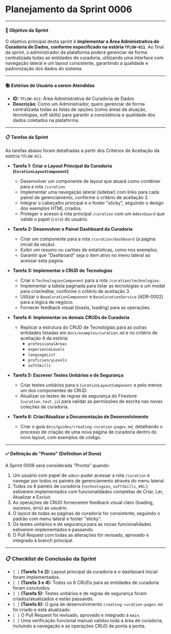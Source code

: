 # Planejamento da Sprint 0006

---

#### **🎯 Objetivo da Sprint**

O objetivo principal desta sprint é **implementar a Área Administrativa de Curadoria de Dados, conforme especificado na estória `TFLOW-011`**. Ao final da sprint, o administrador da plataforma poderá gerenciar de forma centralizada todas as entidades de curadoria, utilizando uma interface com navegação lateral e um layout consistente, garantindo a qualidade e padronização dos dados do sistema.

---

#### **📚 Estórias de Usuário a serem Atendidas**

* **ID:** `TFLOW-011`: Área Administrativa de Curadoria de Dados
* **Descrição:** Como um Administrador, quero gerenciar de forma centralizada todas as listas de opções (como áreas de atuação, tecnologias, soft skills) para garantir a consistência e qualidade dos dados coletados na plataforma.

---

#### **📋 Tarefas da Sprint**

As tarefas abaixo foram detalhadas a partir dos Critérios de Aceitação da estória `TFLOW-011`.

* **Tarefa 1: Criar o Layout Principal da Curadoria (`CurationLayoutComponent`)**
  * Desenvolver um componente de layout que atuará como contêiner para a rota `/curation`.
  * Implementar uma navegação lateral (sidebar) com links para cada painel de gerenciamento, conforme o critério de aceitação 2.
  * Integrar o cabeçalho principal e o footer "sticky", seguindo o design dos exemplos HTML criados.
  * Proteger o acesso à rota principal `/curation` com um `AdminGuard` que valide o papel (`role`) do usuário.

* **Tarefa 2: Desenvolver o Painel Dashboard da Curadoria**
  * Criar um componente para a rota `/curation/dashboard` (a página inicial da seção).
  * Exibir um resumo ou cartões de estatísticas, como nos exemplos.
  * Garantir que "Dashboard" seja o item ativo no menu lateral ao acessar esta página.

* **Tarefa 3: Implementar o CRUD de Tecnologias**
  * Criar o `TechnologiesComponent` para a rota `/curation/technologies`.
  * Implementar a tabela paginada para listar as tecnologias e um modal para criar/editar, conforme o critério de aceitação 3.
  * Utilizar o `BaseCurationComponent` e `BaseCurationService` (ADR-0002) para a lógica de negócio.
  * Fornecer feedback visual (toasts, loading) para as operações.

* **Tarefa 4: Implementar os demais CRUDs de Curadoria**
  * Replicar a estrutura do CRUD de Tecnologias para as outras entidades listadas em `docs/examples/curation.md` e no critério de aceitação 4 da estória:
    * `professionalAreas`
    * `experienceLevels`
    * `languageList`
    * `proficiencyLevels`
    * `softSkills`

* **Tarefa 5: Escrever Testes Unitários e de Segurança**
  * Criar testes unitários para o `CurationLayoutComponent` e pelo menos um dos componentes de CRUD.
  * Atualizar os testes de regras de segurança do Firestore (`curation.test.js`) para validar as permissões de escrita nas novas coleções de curadoria.

* **Tarefa 6: Criar/Atualizar a Documentação de Desenvolvimento**
  * Criar o guia `docs/guides/creating-curation-pages.md`, detalhando o processo de criação de uma nova página de curadoria dentro do novo layout, com exemplos de código.

---

#### **✅ Definição de "Pronto" (Definition of Done)**

A Sprint 0006 será considerada "Pronta" quando:
1.  Um usuário com papel de `admin` puder acessar a rota `/curation` e navegar por todos os painéis de gerenciamento através do menu lateral.
2.  Todos os 6 painéis de curadoria (`technologies`, `softSkills`, etc.) estiverem implementados com funcionalidades completas de Criar, Ler, Atualizar e Excluir.
3.  As operações de CRUD fornecerem feedback visual claro (loading, sucesso, erro) ao usuário.
4.  O layout de todas as páginas de curadoria for consistente, seguindo o padrão com menu lateral e footer "sticky".
5.  Os testes unitários e de segurança para as novas funcionalidades estiverem implementados e passando.
6.  O Pull Request com todas as alterações for revisado, aprovado e integrado à branch principal.

---

### **📋 Checklist de Conclusão da Sprint**

* `[ ]` **(Tarefa 1 e 2):** Layout principal da curadoria e o dashboard inicial foram implementados.
* `[ ]` **(Tarefa 3 e 4):** Todos os 6 CRUDs para as entidades de curadoria foram concluídos.
* `[ ]` **(Tarefa 5):** Testes unitários e de regras de segurança foram criados/atualizados e estão passando.
* `[ ]` **(Tarefa 6):** O guia de desenvolvimento `creating-curation-pages.md` foi criado e está atualizado.
* `[ ]` O Pull Request foi revisado, aprovado e integrado à `main`.
* `[ ]` Uma verificação funcional manual validou toda a área de curadoria, incluindo a navegação e as operações CRUD de ponta a ponta.
